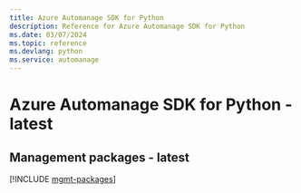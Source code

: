 ```yaml
---
title: Azure Automanage SDK for Python
description: Reference for Azure Automanage SDK for Python
ms.date: 03/07/2024
ms.topic: reference
ms.devlang: python
ms.service: automanage
---
```

# Azure Automanage SDK for Python - latest

## Management packages - latest
[!INCLUDE [mgmt-packages](automanage-mgmt-index.md)]